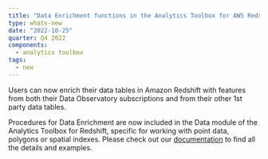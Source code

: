 ```yaml
---
title: "Data Enrichment functions in the Analytics Toolbox for AWS Redshift"
type: whats-new
date: "2022-10-25"
quarter: Q4 2022
components:
  - analytics toolbox
tags:
  - new
---
```


Users can now enrich their data tables in Amazon Redshift with features from both their Data Observatory subscriptions and from their other 1st party data tables.
</br>

Procedures for Data Enrichment are now included in the Data module of the Analytics Toolbox for Redshift, specific for working with point data, polygons or spatial indexes. Please check out our [documentation](https://docs.carto.com/analytics-toolbox-redshift/sql-reference/data/#data) to find all the details and examples.
